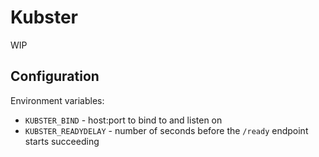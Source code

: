 Kubster
=======

WIP

Configuration
-------------

Environment variables:

  - `KUBSTER_BIND` - host:port to bind to and listen on
  - `KUBSTER_READYDELAY` - number of seconds before the `/ready` endpoint starts succeeding
